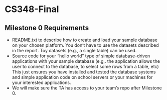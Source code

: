 # CS348-Final
## Milestone 0 Requirements
- README.txt to describe how to create and load your sample database on your chosen platform.
You don’t have to use the datasets described in the report. Toy datasets (e.g., a single table) can
be used.
- Source code for your “hello world” type of simple database-driven applications with your sample
database (e.g,. the application allows the user to connect to the database, to select some rows
from a table, etc) This just ensures you have installed and tested the database systems and simple
application code on school servers or your machines for your interested applications.
- We will make sure the TA has access to your team’s repo after Milestone 0.
